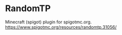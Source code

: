 # RandomTP
Minecraft (spigot) plugin for spigotmc.org.
https://www.spigotmc.org/resources/randomtp.31056/